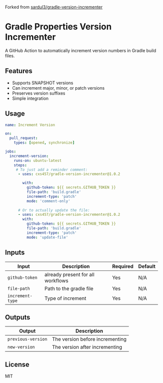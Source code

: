 Forked from [sardul3/gradle-version-incrementer](https://github.com/sardul3/gradle-version-incrementer)

# Gradle Properties Version Incrementer

A GitHub Action to automatically increment version numbers in Gradle build files.

## Features

- Supports SNAPSHOT versions
- Can increment major, minor, or patch versions
- Preserves version suffixes
- Simple integration

## Usage

```yaml
name: Increment Version

on:
  pull_request:
    types: [opened, synchronize]

jobs:
  increment-version:
    runs-on: ubuntu-latest
    steps:
     # To just add a reminder comment:
      - uses: cxs457/gradle-version-incrementer@1.0.2

        with:
          github-token: ${{ secrets.GITHUB_TOKEN }}
          file-path: 'build.gradle'
          increment-type: 'patch'
          mode: 'comment-only'
    
      # Or to actually update the file:
      - uses: cxs457/gradle-version-incrementer@1.0.2
        with:
          github-token: ${{ secrets.GITHUB_TOKEN }}
          file-path: 'build.gradle'
          increment-type: 'patch'
          mode: 'update-file'
```

## Inputs

| Input | Description                       | Required | Default |
|-------|-----------------------------------|----------|---------|
| `github-token` | already present for all workflows | Yes      | N/A     |
| `file-path` | Path to the gradle file           | Yes      | N/A     |
| `increment-type` | Type of increment                 | Yes      | N/A     |

## Outputs

| Output | Description |
|--------|-------------|
| `previous-version` | The version before incrementing |
| `new-version` | The version after incrementing |

## License

MIT
